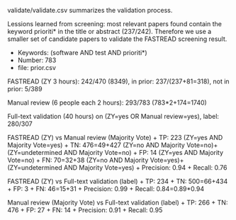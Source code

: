 validate/validate.csv summarizes the validation process.

Lessions learned from screening: most relevant papers found contain the keyword prioriti* in the title or abstract (237/242). Therefore we use a smaller set of candidate papers to validate the FASTREAD screening result.
  + Keywords: (software AND test AND prioriti*)
  + Number: 783
  + file: prior.csv

FASTREAD (ZY 3 hours): 242/470 (8349), in prior: 237/(237+81=318), not in prior: 5/389

Manual review (6 people each 2 hours): 293/783 (783*2+174=1740)

Full-text validation (40 hours) on (ZY=yes OR Manual review=yes), label: 280/307

FASTREAD (ZY) vs Manual review (Majority Vote)
	+ TP: 223 (ZY=yes AND Majority Vote=yes)
	+ TN: 476=49+427 (ZY=no AND Majority Vote=no)+(ZY=undetermined AND Majority Vote=no)
	+ FP: 14 (ZY=yes AND Majority Vote=no)
	+ FN: 70=32+38 (ZY=no AND Majority Vote=yes)+(ZY=undetermined AND Majority Vote=yes)
	+ Precision: 0.94
	+ Recall: 0.76

FASTREAD (ZY) vs Full-text validation (label)
	+ TP: 234
	+ TN: 500=66+434
	+ FP: 3
	+ FN: 46=15+31
	+ Precision: 0.99
	+ Recall: 0.84=0.89*0.94

Manual review (Majority Vote) vs Full-text validation (label)
	+ TP: 266
	+ TN: 476
	+ FP: 27
	+ FN: 14
	+ Precision: 0.91
	+ Recall: 0.95





